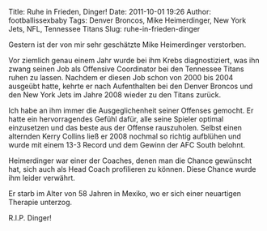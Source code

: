 Title: Ruhe in Frieden, Dinger!
Date: 2011-10-01 19:26
Author: footballissexbaby
Tags: Denver Broncos, Mike Heimerdinger, New York Jets, NFL, Tennessee Titans
Slug: ruhe-in-frieden-dinger

Gestern ist der von mir sehr geschätzte Mike Heimerdinger verstorben.

Vor ziemlich genau einem Jahr wurde bei ihm Krebs diagnostiziert, was
ihn zwang seinen Job als Offensive Coordinator bei den Tennessee Titans
ruhen zu lassen. Nachdem er diesen Job schon von 2000 bis 2004 ausgeübt
hatte, kehrte er nach Aufenthalten bei den Denver Broncos und den New
York Jets im Jahre 2008 wieder zu den Titans zurück.

Ich habe an ihm immer die Ausgeglichenheit seiner Offenses gemocht. Er
hatte ein hervorragendes Gefühl dafür, alle seine Spieler optimal
einzusetzen und das beste aus der Offense rauszuholen. Selbst einen
alternden Kerry Collins ließ er 2008 nochmal so richtig aufblühen und
wurde mit einem 13-3 Record und dem Gewinn der AFC South belohnt.

Heimerdinger war einer der Coaches, denen man die Chance gewünscht hat,
sich auch als Head Coach profilieren zu können. Diese Chance wurde ihm
leider verwährt.

Er starb im Alter von 58 Jahren in Mexiko, wo er sich einer neuartigen
Therapie unterzog.

R.I.P. Dinger!
